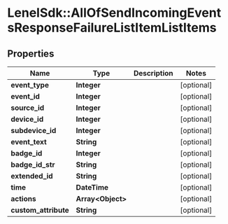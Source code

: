 # LenelSdk::AllOfSendIncomingEventsResponseFailureListItemListItems

## Properties
Name | Type | Description | Notes
------------ | ------------- | ------------- | -------------
**event_type** | **Integer** |  | [optional] 
**event_id** | **Integer** |  | [optional] 
**source_id** | **Integer** |  | [optional] 
**device_id** | **Integer** |  | [optional] 
**subdevice_id** | **Integer** |  | [optional] 
**event_text** | **String** |  | [optional] 
**badge_id** | **Integer** |  | [optional] 
**badge_id_str** | **String** |  | [optional] 
**extended_id** | **String** |  | [optional] 
**time** | **DateTime** |  | [optional] 
**actions** | **Array&lt;Object&gt;** |  | [optional] 
**custom_attribute** | **String** |  | [optional] 

